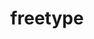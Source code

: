 ---
title: "freetype"
layout: cache
categories: [package, develop-2023-06-11]
meta: {"versions": ["2.10.2", "2.11.1"], "compilers": ["gcc@=11.1.0", "gcc@=11.3.0", "gcc@=7.3.1", "gcc@=7.5.0"], "oss": ["amzn2", "ubuntu18.04", "ubuntu20.04", "ubuntu22.04"], "platforms": ["linux"], "targets": ["aarch64", "neoverse_n1", "ppc64le", "x86_64_v3"], "stacks": ["aws-isc", "aws-isc-aarch64", "data-vis-sdk", "e4s", "e4s-power", "ml-linux-x86_64-cpu", "ml-linux-x86_64-cuda", "radiuss", "root"], "num_specs": 9, "num_specs_by_stack": {"ml-linux-x86_64-cpu": 1, "root": 9, "ml-linux-x86_64-cuda": 1, "e4s-power": 1, "data-vis-sdk": 2, "e4s": 1, "aws-isc": 1, "aws-isc-aarch64": 2, "radiuss": 1}}
spec_details: [{"hash": "topmnwn3nnglsq6d3inib47o4tkhh6m3", "compiler": "gcc@=11.3.0", "versions": ["2.11.1"], "os": "ubuntu22.04", "platform": "linux", "target": "x86_64_v3", "variants": ["build_system=autotools", "+pic", "+shared"], "stacks": ["ml-linux-x86_64-cpu", "root", "ml-linux-x86_64-cuda"], "size": "-", "tarball": "https://binaries.spack.io/develop-2023-06-11/build_cache/linux-ubuntu22.04-x86_64_v3/gcc-11.3.0/freetype-2.11.1/linux-ubuntu22.04-x86_64_v3-gcc-11.3.0-freetype-2.11.1-topmnwn3nnglsq6d3inib47o4tkhh6m3.spack"}, {"hash": "jrxfwz6ssdyczgdrb77izq32u6iy75mi", "compiler": "gcc@=11.1.0", "versions": ["2.11.1"], "os": "ubuntu20.04", "platform": "linux", "target": "ppc64le", "variants": ["build_system=autotools", "+pic", "+shared"], "stacks": ["root", "e4s-power"], "size": "-", "tarball": "https://binaries.spack.io/develop-2023-06-11/build_cache/linux-ubuntu20.04-ppc64le/gcc-11.1.0/freetype-2.11.1/linux-ubuntu20.04-ppc64le-gcc-11.1.0-freetype-2.11.1-jrxfwz6ssdyczgdrb77izq32u6iy75mi.spack"}, {"hash": "74tg6f7uv2tter4oalzkrbnfyrse5nsw", "compiler": "gcc@=11.1.0", "versions": ["2.11.1"], "os": "ubuntu20.04", "platform": "linux", "target": "x86_64_v3", "variants": ["build_system=autotools", "+pic", "+shared"], "stacks": ["root", "data-vis-sdk"], "size": "-", "tarball": "https://binaries.spack.io/develop-2023-06-11/build_cache/linux-ubuntu20.04-x86_64_v3/gcc-11.1.0/freetype-2.11.1/linux-ubuntu20.04-x86_64_v3-gcc-11.1.0-freetype-2.11.1-74tg6f7uv2tter4oalzkrbnfyrse5nsw.spack"}, {"hash": "ldwuplb4vbcoo7jzf67glagt76sklej6", "compiler": "gcc@=11.1.0", "versions": ["2.11.1"], "os": "ubuntu20.04", "platform": "linux", "target": "x86_64_v3", "variants": ["build_system=autotools", "+pic", "+shared"], "stacks": ["e4s", "root"], "size": "-", "tarball": "https://binaries.spack.io/develop-2023-06-11/build_cache/linux-ubuntu20.04-x86_64_v3/gcc-11.1.0/freetype-2.11.1/linux-ubuntu20.04-x86_64_v3-gcc-11.1.0-freetype-2.11.1-ldwuplb4vbcoo7jzf67glagt76sklej6.spack"}, {"hash": "nm7olmiqkszovzoikujk6jggsipjfbvb", "compiler": "gcc@=11.1.0", "versions": ["2.10.2"], "os": "ubuntu20.04", "platform": "linux", "target": "x86_64_v3", "variants": ["build_system=autotools", "+pic", "+shared"], "stacks": ["root", "data-vis-sdk"], "size": "-", "tarball": "https://binaries.spack.io/develop-2023-06-11/build_cache/linux-ubuntu20.04-x86_64_v3/gcc-11.1.0/freetype-2.10.2/linux-ubuntu20.04-x86_64_v3-gcc-11.1.0-freetype-2.10.2-nm7olmiqkszovzoikujk6jggsipjfbvb.spack"}, {"hash": "j4wjgwskf7ld4fzjuspbyf2nqxjk7lgo", "compiler": "gcc@=7.3.1", "versions": ["2.11.1"], "os": "amzn2", "platform": "linux", "target": "x86_64_v3", "variants": ["build_system=autotools", "+pic", "+shared"], "stacks": ["root", "aws-isc"], "size": "-", "tarball": "https://binaries.spack.io/develop-2023-06-11/build_cache/linux-amzn2-x86_64_v3/gcc-7.3.1/freetype-2.11.1/linux-amzn2-x86_64_v3-gcc-7.3.1-freetype-2.11.1-j4wjgwskf7ld4fzjuspbyf2nqxjk7lgo.spack"}, {"hash": "dwgk5pdltsnilmmglz4hkdgphu42r6jt", "compiler": "gcc@=7.3.1", "versions": ["2.11.1"], "os": "amzn2", "platform": "linux", "target": "neoverse_n1", "variants": ["build_system=autotools", "+pic", "+shared"], "stacks": ["root", "aws-isc-aarch64"], "size": "-", "tarball": "https://binaries.spack.io/develop-2023-06-11/build_cache/linux-amzn2-neoverse_n1/gcc-7.3.1/freetype-2.11.1/linux-amzn2-neoverse_n1-gcc-7.3.1-freetype-2.11.1-dwgk5pdltsnilmmglz4hkdgphu42r6jt.spack"}, {"hash": "sq3tektv5ekilmj5gkpupsc5dajcxkye", "compiler": "gcc@=7.5.0", "versions": ["2.11.1"], "os": "ubuntu18.04", "platform": "linux", "target": "x86_64_v3", "variants": ["build_system=autotools", "+pic", "+shared"], "stacks": ["radiuss", "root"], "size": "-", "tarball": "https://binaries.spack.io/develop-2023-06-11/build_cache/linux-ubuntu18.04-x86_64_v3/gcc-7.5.0/freetype-2.11.1/linux-ubuntu18.04-x86_64_v3-gcc-7.5.0-freetype-2.11.1-sq3tektv5ekilmj5gkpupsc5dajcxkye.spack"}, {"hash": "dx33cfpf2ogmqfctbhqbhkriuwofakwf", "compiler": "gcc@=7.3.1", "versions": ["2.11.1"], "os": "amzn2", "platform": "linux", "target": "aarch64", "variants": ["build_system=autotools", "+pic", "+shared"], "stacks": ["root", "aws-isc-aarch64"], "size": "-", "tarball": "https://binaries.spack.io/develop-2023-06-11/build_cache/linux-amzn2-aarch64/gcc-7.3.1/freetype-2.11.1/linux-amzn2-aarch64-gcc-7.3.1-freetype-2.11.1-dx33cfpf2ogmqfctbhqbhkriuwofakwf.spack"}]
---
